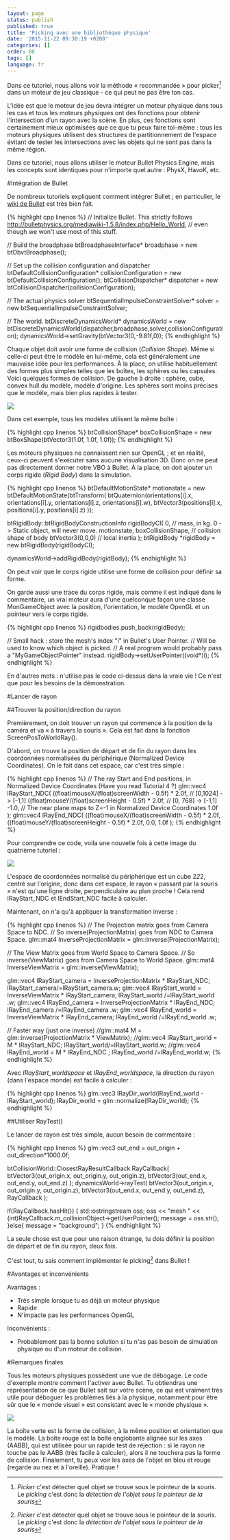 ```yaml
---
layout: page
status: publish
published: true
title: 'Picking avec une bibliothèque physique'
date: '2015-11-22 09:30:19 +0200'
categories: []
order: 80
tags: []
language: fr
---
```


Dans ce tutoriel, nous allons voir la méthode « recommandée » pour picker[^picker] dans un moteur de jeu classique - ce qui peut ne pas être ton cas.

L'idée est que le moteur de jeu devra intégrer un moteur physique dans tous les cas et tous les moteurs physiques ont des fonctions pour obtenir l'intersection d'un rayon avec la scène. En plus, ces fonctions sont certainement mieux optimisées que ce que tu peux faire toi-même : tous les moteurs physiques utilisent des structures de partitionnement de l'espace évitant de tester les intersections avec les objets qui ne sont pas dans la même région.

Dans ce tutoriel, nous allons utiliser le moteur Bullet Physics Engine, mais les concepts sont identiques pour n'importe quel autre : PhysX, HavoK, etc.

#Intégration de Bullet

De nombreux tutoriels expliquent comment intégrer Bullet ; en particulier, le [wiki de Bullet](http://bulletphysics.org/mediawiki-1.5.8/index.php/Main_Page) est très bien fait.

{% highlight cpp linenos %}
// Initialize Bullet. This strictly follows http://bulletphysics.org/mediawiki-1.5.8/index.php/Hello_World, 
// even though we won't use most of this stuff.

// Build the broadphase
btBroadphaseInterface* broadphase = new btDbvtBroadphase();

// Set up the collision configuration and dispatcher
btDefaultCollisionConfiguration* collisionConfiguration = new btDefaultCollisionConfiguration();
btCollisionDispatcher* dispatcher = new btCollisionDispatcher(collisionConfiguration);

// The actual physics solver
btSequentialImpulseConstraintSolver* solver = new btSequentialImpulseConstraintSolver;

// The world.
btDiscreteDynamicsWorld* dynamicsWorld = new btDiscreteDynamicsWorld(dispatcher,broadphase,solver,collisionConfiguration);
dynamicsWorld->setGravity(btVector3(0,-9.81f,0));
{% endhighlight %}

Chaque objet doit avoir une forme de collision (*Collision Shape*). Même si celle-ci peut être le modèle en lui-même, cela est généralement une mauvaise idée pour les performances. À la place, on utilise habituellement des formes plus simples telles que les boîtes, les sphères ou les capsules. Voici quelques formes de collision. De gauche à droite : sphère, cube, convex hull du modèle, modèle d'origine. Les sphères sont moins précises que le modèle, mais bien plus rapides à tester.

![]({{site.baseurl}}/assets/images/tuto-picking-physics-library/CollisionShapes.png)

Dans cet exemple, tous les modèles utilisent la même boîte :

{% highlight cpp linenos %}
btCollisionShape* boxCollisionShape = new btBoxShape(btVector3(1.0f, 1.0f, 1.0f));
{% endhighlight %}

Les moteurs physiques ne connaissent rien sur OpenGL ; et en réalité, ceux-ci peuvent s'exécuter sans aucune visualisation 3D. Donc on ne peut pas directement donner notre VBO à Bullet. À la place, on doit ajouter un corps rigide (*Rigid Body*) dans la simulation.

{% highlight cpp linenos %}
btDefaultMotionState* motionstate = new btDefaultMotionState(btTransform(
	btQuaternion(orientations[i].x, orientations[i].y, orientations[i].z, orientations[i].w), 
	btVector3(positions[i].x, positions[i].y, positions[i].z)
));

btRigidBody::btRigidBodyConstructionInfo rigidBodyCI(
	0,                  // mass, in kg. 0 -> Static object, will never move.
	motionstate,
	boxCollisionShape,  // collision shape of body
	btVector3(0,0,0)    // local inertia
);
btRigidBody *rigidBody = new btRigidBody(rigidBodyCI);

dynamicsWorld->addRigidBody(rigidBody);
{% endhighlight %}

On peut voir que le corps rigide utilise une forme de collision pour définir sa forme.

On garde aussi une trace du corps rigide, mais comme il est indiqué dans le commentaire, un vrai moteur aura d'une quelconque façon une classe MonGameObject avec la position, l'orientation, le modèle OpenGL et un pointeur vers le corps rigide.

{% highlight cpp linenos %}
rigidbodies.push_back(rigidBody);

// Small hack : store the mesh's index "i" in Bullet's User Pointer.
// Will be used to know which object is picked. 
// A real program would probably pass a "MyGameObjectPointer" instead.
rigidBody->setUserPointer((void*)i);
{% endhighlight %}

En d'autres mots : n'utilise pas le code ci-dessus dans la vraie vie ! Ce n'est que pour les besoins de la démonstration.

#Lancer de rayon

##Trouver la position/direction du rayon

Premièrement, on doit trouver un rayon qui commence à la position de la caméra et va « à travers la souris ». Cela est fait dans la fonction ScreenPosToWorldRay().

D'abord, on trouve la position de départ et de fin du rayon dans les coordonnées normalisées du périphérique (Normalized Device Coordinates). On le fait dans cet espace, car c'est très simple :

{% highlight cpp linenos %}
// The ray Start and End positions, in Normalized Device Coordinates (Have you read Tutorial 4 ?)
glm::vec4 lRayStart_NDC(
	((float)mouseX/(float)screenWidth  - 0.5f) * 2.0f, // [0,1024] -> [-1,1]
	((float)mouseY/(float)screenHeight - 0.5f) * 2.0f, // [0, 768] -> [-1,1]
	-1.0, // The near plane maps to Z=-1 in Normalized Device Coordinates
	1.0f
);
glm::vec4 lRayEnd_NDC(
	((float)mouseX/(float)screenWidth  - 0.5f) * 2.0f,
	((float)mouseY/(float)screenHeight - 0.5f) * 2.0f,
	0.0,
	1.0f
);
{% endhighlight %}

Pour comprendre ce code, voila une nouvelle fois à cette image du quatrième tutoriel :

![]({{site.baseurl}}/assets/images/tuto-picking-physics-library/homogeneous.png)

L'espace de coordonnées normalisé du périphérique est un cube 2*2*2, centré sur l'origine, donc dans cet espace, le rayon « passant par la souris » n'est qu'une ligne droite, perpendiculaire au plan proche ! Cela rend IRayStart_NDC et IEndStart_NDC facile à calculer.

Maintenant, on n'a qu'à appliquer la transformation inverse :

{% highlight cpp linenos %}
// The Projection matrix goes from Camera Space to NDC.
// So inverse(ProjectionMatrix) goes from NDC to Camera Space.
glm::mat4 InverseProjectionMatrix = glm::inverse(ProjectionMatrix);

// The View Matrix goes from World Space to Camera Space.
// So inverse(ViewMatrix) goes from Camera Space to World Space.
glm::mat4 InverseViewMatrix = glm::inverse(ViewMatrix);

glm::vec4 lRayStart_camera = InverseProjectionMatrix * lRayStart_NDC;    lRayStart_camera/=lRayStart_camera.w;
glm::vec4 lRayStart_world  = InverseViewMatrix       * lRayStart_camera; lRayStart_world /=lRayStart_world .w;
glm::vec4 lRayEnd_camera   = InverseProjectionMatrix * lRayEnd_NDC;      lRayEnd_camera  /=lRayEnd_camera  .w;
glm::vec4 lRayEnd_world    = InverseViewMatrix       * lRayEnd_camera;   lRayEnd_world   /=lRayEnd_world   .w;

// Faster way (just one inverse)
//glm::mat4 M = glm::inverse(ProjectionMatrix * ViewMatrix);
//glm::vec4 lRayStart_world = M * lRayStart_NDC; lRayStart_world/=lRayStart_world.w;
//glm::vec4 lRayEnd_world   = M * lRayEnd_NDC  ; lRayEnd_world  /=lRayEnd_world.w;
{% endhighlight %}

Avec *IRayStart_worldspace* et *IRayEnd_worldspace*, la direction du rayon (dans l'espace monde) est facile à calculer :

{% highlight cpp linenos %}
glm::vec3 lRayDir_world(lRayEnd_world - lRayStart_world);
lRayDir_world = glm::normalize(lRayDir_world);
{% endhighlight %}

##Utiliser RayTest()

Le lancer de rayon est très simple, aucun besoin de commentaire :

{% highlight cpp linenos %}
glm::vec3 out_end = out_origin + out_direction*1000.0f;

btCollisionWorld::ClosestRayResultCallback RayCallback(
	btVector3(out_origin.x, out_origin.y, out_origin.z), 
	btVector3(out_end.x, out_end.y, out_end.z)
);
dynamicsWorld->rayTest(
	btVector3(out_origin.x, out_origin.y, out_origin.z), 
	btVector3(out_end.x, out_end.y, out_end.z), 
	RayCallback
);

if(RayCallback.hasHit()) {
	std::ostringstream oss;
	oss << "mesh " << (int)RayCallback.m_collisionObject->getUserPointer();
	message = oss.str();
}else{
	message = "background";
}
{% endhighlight %}

La seule chose est que pour une raison étrange, tu dois définir la position de départ et de fin du rayon, deux fois.

C'est tout, tu sais comment implémenter le picking[^picker] dans Bullet !

#Avantages et inconvénients

Avantages :

* Très simple lorsque tu as déjà un moteur physique
* Rapide
* N'impacte pas les performances OpenGL

Inconvénients :

* Probablement pas la bonne solution si tu n'as pas besoin de simulation physique ou d'un moteur de collision.


#Remarques finales

Tous les moteurs physiques possèdent une vue de débogage. Le code d'exemple montre comment l'activer avec Bullet. Tu obtiendras une représentation de ce que Bullet sait sur votre scène, ce qui est vraiment très utile pour déboguer les problèmes liés à la physique, notamment pour être sûr que le « monde visuel » est consistant avec le « monde physique ».

![]({{site.baseurl}}/assets/images/tuto-picking-physics-library/BulletDebug.png)

La boîte verte est la forme de collision, à la même position et orientation que le modèle. La boîte rouge est la boîte englobante alignée sur les axes (AABB), qui est utilisée pour un rapide test de réjection : si le rayon ne touche pas le AABB (très facile à calculer), alors il ne touchera pas la forme de collision. Finalement, tu peux voir les axes de l'objet en bleu et rouge (regarde au nez et à l'oreille). Pratique !

[^picker]: *Picker* c'est détecter quel objet se trouve sous le pointeur de la souris. Le *picking* c'est donc la *détection de l'objet sous le pointeur de la souris*
